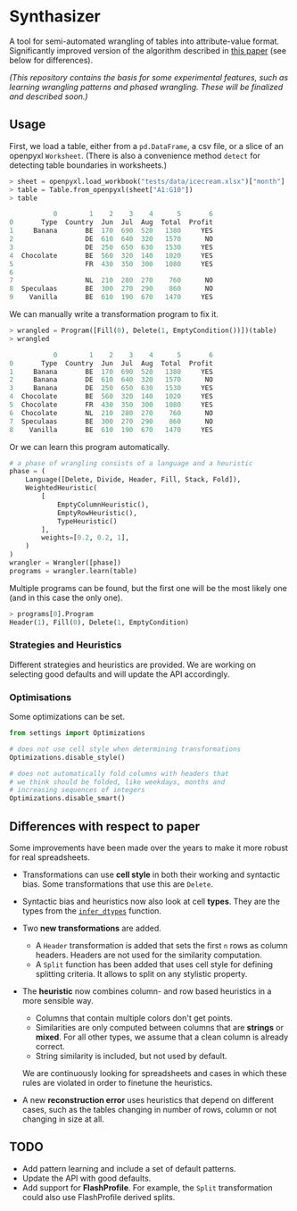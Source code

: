 # Synthasizer

A tool for semi-automated wrangling of tables into attribute-value format. Significantly improved version of the algorithm described in [this paper](https://github.com/PidgeyUsedGust/synthasizer/blob/main/synthasizer_ida18.pdf) (see below for differences).

*(This repository contains the basis for some experimental features, such as learning wrangling patterns and phased wrangling. These will be finalized and described soon.)*

## Usage

First, we load a table, either from a `pd.DataFrame`, a csv file, or a slice of an openpyxl `Worksheet`. (There is also a convenience method `detect` for detecting table boundaries in worksheets.)

```python
> sheet = openpyxl.load_workbook("tests/data/icecream.xlsx")["month"]
> table = Table.from_openpyxl(sheet["A1:G10"])
> table

           0        1    2    3    4      5       6
0       Type  Country  Jun  Jul  Aug  Total  Profit
1     Banana       BE  170  690  520   1380     YES
2                  DE  610  640  320   1570      NO
3                  DE  250  650  630   1530     YES
4  Chocolate       BE  560  320  140   1020     YES
5                  FR  430  350  300   1080     YES
6                                                  
7                  NL  210  280  270    760      NO
8  Speculaas       BE  300  270  290    860      NO
9    Vanilla       BE  610  190  670   1470     YES
```

We can manually write a transformation program to fix it.

```python
> wrangled = Program([Fill(0), Delete(1, EmptyCondition())])(table)
> wrangled

           0        1    2    3    4      5       6
0       Type  Country  Jun  Jul  Aug  Total  Profit
1     Banana       BE  170  690  520   1380     YES
2     Banana       DE  610  640  320   1570      NO
3     Banana       DE  250  650  630   1530     YES
4  Chocolate       BE  560  320  140   1020     YES
5  Chocolate       FR  430  350  300   1080     YES
6  Chocolate       NL  210  280  270    760      NO
7  Speculaas       BE  300  270  290    860      NO
8    Vanilla       BE  610  190  670   1470     YES
```

Or we can learn this program automatically.

```python
# a phase of wrangling consists of a language and a heuristic
phase = (
    Language([Delete, Divide, Header, Fill, Stack, Fold]),
    WeightedHeuristic(
        [
            EmptyColumnHeuristic(),
            EmptyRowHeuristic(),
            TypeHeuristic()
        ],
        weights=[0.2, 0.2, 1],
    )
)
wrangler = Wrangler([phase])
programs = wrangler.learn(table)
```

Multiple programs can be found, but the first one will be the most likely one (and in this case the only one).

```python
> programs[0].Program
Header(1), Fill(0), Delete(1, EmptyCondition)
```

### Strategies and Heuristics

Different strategies and heuristics are provided. We are working on selecting good defaults and will update the API accordingly.

### Optimisations

Some optimizations can be set.

```python
from settings import Optimizations

# does not use cell style when determining transformations
Optimizations.disable_style()

# does not automatically fold columns with headers that
# we think should be folded, like weekdays, months and
# increasing sequences of integers
Optimizations.disable_smart()
```

## Differences with respect to paper

Some improvements have been made over the years to make it more robust for real spreadsheets.

* Transformations can use **cell style** in both their working and syntactic bias. Some transformations that use this are `Delete`.

* Syntactic bias and heuristics now also look at cell **types**. They are the types from the [`infer_dtypes`](https://pandas.pydata.org/pandas-docs/stable/reference/api/pandas.api.types.infer_dtype.html) function.

* Two **new transformations** are added.
  * A `Header` transformation is added that sets the first `n` rows as column headers. Headers are not used for the similarity computation.
  * A `Split` function has been added that uses cell style for defining splitting criteria. It allows to split on any stylistic property.
  
* The **heuristic** now combines column- and row based heuristics in a more sensible way.
  * Columns that contain multiple colors don't get points.
  * Similarities are only computed between columns that are **strings** or **mixed**. For all other types, we assume that a clean column is already correct.
  * String similarity is included, but not used by default.
  
  We are continuously looking for spreadsheets and cases in which these rules are violated in order to finetune the heuristics.
  
* A new **reconstruction error** uses heuristics that depend on different cases, such as the tables changing in number of rows, column or not changing in size at all. 


## TODO

* Add pattern learning and include a set of default patterns.
* Update the API with good defaults.
* Add support for **FlashProfile**. For example, the `Split` transformation could also use FlashProfile derived splits.
